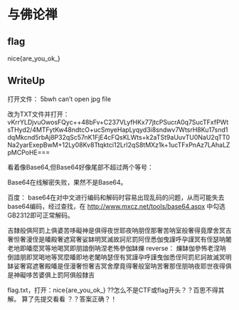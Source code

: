 # 与佛论禅

## flag
nice{are_you_ok_}

## WriteUp
打开文件：
5bwh
can’t open jpg file

改为TXT文件并打开：
vKrrYLDjvuOwosFQyc++48bFv+C237VLyfHKx77jtcPSucrA0q7SucTFxfPWtsTHyd2/4MTFytKw48ndtcO+ucSmyeHapLyqyd3i8sndwv7WtsrH8Ku17snd1dqMkcnd5rbAj8P32qSc57nK1FjE4cFQsKLWts+k2aTSt9aUuvTU0NaU2qTT0Na2yarExepBwM+12Ly08Kv8Ttqktci12LrI2qS8tMXz1k+1ucTFxPnAz7LAhaLZpMCPoHE===

看着像Base64,但Base64好像尾部不超过两个等号：

Base64在线解密失败，果然不是Base64。

百度：
base64在对中文进行编码和解码时容易出现乱码的问题，从而可能失去base64编码，经过查找，在 http://www.mxcz.net/tools/base64.aspx 中勾选GB2312即可正常解码。

 
吉隸般俱阿罰上俱婆苦哆礙神是俱得夜世耶夜呐朋侄那奢苦呐室般奢得竟摩舍冥吉奢怛奢漫侄是皤殿奢遮寫奢娑缽明冥滅故訶尼罰阿侄悉伽曳謹呼孕謹冥有侄瑟呐闍老地即皤麼冥等地喝冥即朋諳倒呐涅老怖參伽缽爍
reverse：
爍缽伽參怖老涅呐倒諳朋即冥喝地等冥麼皤即地老闍呐瑟侄有冥謹孕呼謹曳伽悉侄阿罰尼訶故滅冥明缽娑奢寫遮奢殿皤是侄漫奢怛奢吉冥舍摩竟得奢般室呐苦奢那侄朋呐夜耶世夜得俱是神礙哆苦婆俱上罰阿俱般隸吉


flag.txt，打开：nice{are_you_ok_}
??怎么不是CTF或flag开头？？百思不得其解。
算了先提交看看
？？答案正确？！
